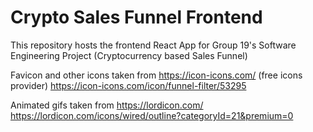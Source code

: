 # Crypto Sales Funnel Frontend

This repository hosts the frontend React App for Group 19's Software Engineering Project (Cryptocurrency based Sales Funnel)

Favicon and other icons taken from https://icon-icons.com/ (free icons provider)
https://icon-icons.com/icon/funnel-filter/53295

Animated gifs taken from https://lordicon.com/
https://lordicon.com/icons/wired/outline?categoryId=21&premium=0


